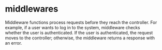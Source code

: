 # middlewares

Middleware functions process requests before they reach the controller. For example, if a user wants to log in to the system, middleware checks whether the user is authenticated. If the user is authenticated, the request moves to the controller; otherwise, the middleware returns a response with an error.